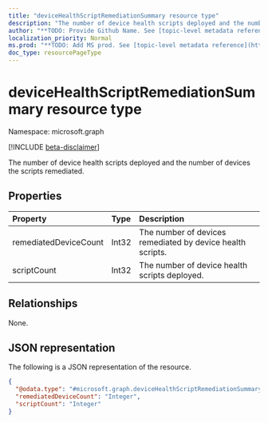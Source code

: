 ```yaml
---
title: "deviceHealthScriptRemediationSummary resource type"
description: "The number of device health scripts deployed and the number of devices the scripts remediated."
author: "**TODO: Provide Github Name. See [topic-level metadata reference](https://msgo.azurewebsites.net/add/document/guidelines/metadata.html#topic-level-metadata)**"
localization_priority: Normal
ms.prod: "**TODO: Add MS prod. See [topic-level metadata reference](https://msgo.azurewebsites.net/add/document/guidelines/metadata.html#topic-level-metadata)**"
doc_type: resourcePageType
---
```


# deviceHealthScriptRemediationSummary resource type

Namespace: microsoft.graph

[!INCLUDE [beta-disclaimer](../../includes/beta-disclaimer.md)]

The number of device health scripts deployed and the number of devices the scripts remediated.

## Properties
|Property|Type|Description|
|:---|:---|:---|
|remediatedDeviceCount|Int32|The number of devices remediated by device health scripts.|
|scriptCount|Int32|The number of device health scripts deployed.|

## Relationships
None.

## JSON representation
The following is a JSON representation of the resource.
<!-- {
  "blockType": "resource",
  "@odata.type": "microsoft.graph.deviceHealthScriptRemediationSummary"
}
-->
``` json
{
  "@odata.type": "#microsoft.graph.deviceHealthScriptRemediationSummary",
  "remediatedDeviceCount": "Integer",
  "scriptCount": "Integer"
}
```


